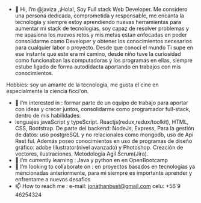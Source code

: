 - 👋 Hi, I’m @javiza   ,¡Hola!, 
 Soy Full stack Web Developer. Me considero una persona dedicada, comprometida y responsable, me encanta la tecnología y siempre estoy aprendiendo nuevas herramientas para aumentar mi stack de tecnologías.
soy capaz de resolver problemas y me apasiona los nuevos retos y mis metas estan enfocadas en poder consolidarme como Developer y obtener los conocimientos necesarios para cualquier labor o proyecto. Desde que conocí el mundo Ti supe en ese instante que este era mi camino, desde niño tuve la curiosidad como funcionaban las computadoras y los programas en ellas, siempre estube ligado de forma autodidacta aportando en trabajos con mis conocimientos.

Hobbies: soy un amante de la tecnología, me gusta el cine en especialmente la ciencia ficci'on.
- 👀 I’m interested in : formar parte de un equipo de trabajo para aportar con ideas y crecer juntos, consolidarme como programador full-stack, dentro de mis habilidades: 
-  lenguajes javaScript y typeScript. 
Reactjs(redux,redux/toolkit), HTML, CSS, Bootstrap. De parte del backend: NodeJs, Express, Para la gestión de datos: uso postgreSQL y no relacionales como mongodb, uso de Api Rest ful. Además poseo conocimientos en uso de programas de diseño gráfico: adobe Illustrator(nivel avanzado) y Photoshop. Creación de vectores, ilustraciones. Metodología Agil Scrum(Jira).  
- 🌱 I’m currently learning : Java y python en en OpenBootcamp
- 💞️ I’m looking to collaborate on : en proyectos basados en tecnologias ya mencionadas  anteriormente, para mi siempre es importante aprender   y enfrentame a nuevos desafios
- 📫 How to reach me : e-mail: jonathanbust@gmail.com
celu: +56 9 46254324
